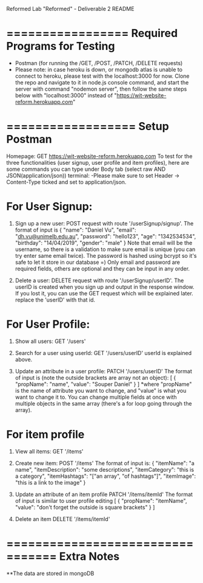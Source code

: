 Reformed Lab "Reformed" - Deliverable 2 README


=================
Required Programs for Testing
=================

- Postman (for running the /GET, /POST, /PATCH, /DELETE requests)
- Please note: in case heroku is down, or mongodb atlas is unable to connect to heroku, please test with the localhost:3000 for now. Clone the repo and navigate to it in node.js console command, and start the server with command "nodemon server", then follow the same steps below with "localhost:3000" instead of "https://wit-website-reform.herokuapp.com"

==================
Setup Postman
==================
Homepage: GET https://wit-website-reform.herokuapp.com
 To test for the three functionalities (user signup, user profile and item profiles), here are some commands you can type under Body tab (select raw AND JSON(application/json)) terminal:
 -Please make sure to set Header -> Content-Type ticked and set to application/json.

For User Signup:
========
1. Sign up a new user:
POST request with route '/userSignup/signup'.
The format of input is 
	{
	"name": "Daniel Vu",
  	"email": "dh.vu@unimelb.edu.au",
	"password": "hello123",
	"age": "1342534534",
	"birthday": "14/04/2019",
	"gender": "male"
	}
Note that email will be the username, so there is a validation to make sure email is unique (you can try enter same email twice). The password is hashed using bcrypt so it's safe to let it store in our database =) 
Only email and password are required fields, others are optional and they can be input in any order.

2. Delete a user:
DELETE request with route '/userSignup/userID'.
The userID is created when you sign up and output in the response window. If you lost it, you can use the GET request which will be explained later. replace the 'userID' with that id.


For User Profile:
========
1. Show all users:
GET '/users'

2. Search for a user using userId:
GET '/users/userID'
userId is explained above.

3. Update an attribute in a user profile:
PATCH '/users/userID'
The format of input is (note the outside brackets are array not an object):
[
    { "propName": "name", "value": "Souper Daniel" }
]
*where "propName" is the name of attribute you want to change, and "value" is what you want to change it to. You can change multiple fields at once with multiple objects in the same array (there's a for loop going through the array).


For item profile
========
1. View all items:
GET '/items'

2. Create new item:
POST '/items'
The format of input is:
{
	"itemName": "a name",
	"itemDescription": "some descriptions",
	"itemCategory": "this is a category",
	"itemHashtags": "["an array", "of hashtags"]",
	"itemImage": "this is a link to the image"
}

3. Update an attribute of an item profile
PATCH '/items/itemId'
The format of input is similar to user profile editing
[
    { "propName": "itemName", "value": "don't forget the outside is square brackets" }
]

4. Delete an item
DELETE '/items/itemId'




=================================
Extra Notes
=================================

**The data are stored in mongoDB
